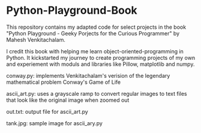 # Python-Playground-Book

This repository contains my adapted code for select projects in the book "Python Playground - Geeky Porjects for the Curious Programmer" by Mahesh Venkitachalam.

I credit this book with helping me learn object-oriented-programming in Python. It kickstarted my journey to create programming projects of my own and experiement with moduls and libraries like Pillow, matplotlib and numpy.

conway.py: implements Venkitachalam's verision of the legendary mathematical problem Conway's Game of Life

ascii_art.py: uses a grayscale ramp to convert regular images to text files that look like the original image when zoomed out

out.txt: output file for ascii_art.py

tank.jpg: sample image for ascii_ary.py

